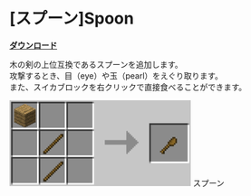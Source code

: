 # [スプーン]Spoon

[**ダウンロード**](https://github.com/eyeq/mod-1.11.2-Spoon/releases/download/1.0/1.11.2-Spoon-1.0.jar)

木の剣の上位互換であるスプーンを追加します。  
攻撃するとき、目（eye）や玉（pearl）をえぐり取ります。  
また、スイカブロックを右クリックで直接食べることができます。  

<img src="https://github.com/eyeq/mod-1.11.2-Spoon/blob/master/screenshots/%E3%82%B9%E3%83%97%E3%83%BC%E3%83%B3(Spoon).png" width="320px">  
スプーン
